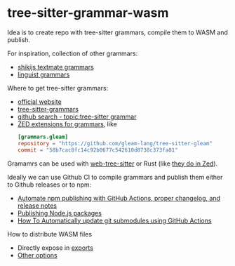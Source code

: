 # tree-sitter-grammar-wasm

Idea is to create repo with tree-sitter grammars, compile them to WASM and publish.

For inspiration, collection of other grammars:

- [shikijs textmate grammars](https://github.com/shikijs/textmate-grammars-themes/tree/main)
- [linguist grammars](https://github.com/github-linguist/linguist/blob/master/grammars.yml)

Where to get tree-sitter grammars:

- [official website](https://tree-sitter.github.io/tree-sitter/#parsers)
- [tree-sitter-grammars](https://github.com/tree-sitter-grammars)
- [github search - topic:tree-sitter grammar](https://github.com/search?q=topic%3Atree-sitter+fork%3Atrue++language%3AC+grammar&type=repositories)
- [ZED extensions for grammars](https://github.com/zed-industries/extensions/blob/main/AUTHORING_EXTENSIONS.md), like
  ```toml
  [grammars.gleam]
  repository = "https://github.com/gleam-lang/tree-sitter-gleam"
  commit = "58b7cac8fc14c92b0677c542610d8738c373fa81"
  ```

Gramamrs can be used with [web-tree-sitter](https://www.npmjs.com/package/web-tree-sitter) or Rust (like [they do in Zed](https://zed.dev/blog/language-extensions-part-1#challenges-with-packaging-parsers)).

Ideally we can use Github CI to compile grammars and publish them either to Github releases or to npm:

- [Automate npm publishing with GitHub Actions, proper changelog, and release notes](https://superface.ai/blog/npm-publish-gh-actions-changelog)
- [Publishing Node.js packages](https://docs.github.com/en/actions/publishing-packages/publishing-nodejs-packages)
- [How To Automatically update git submodules using GitHub Actions](https://medium.com/@0xWerz/how-to-automatically-update-git-submodules-using-github-actions-d71c8126e82e)

How to distribute WASM files

- Directly expose in [exports](https://webpack.js.org/guides/package-exports/)
- [Other options](https://github.com/stereobooster/gnuplot-wasm/tree/main#other-options)
